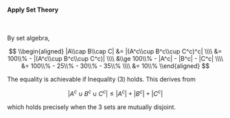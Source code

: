 #### Apply Set Theory

<br>

By set algebra,

$$
\\begin{aligned}
|A\\cap B\\cap C| &= |(A^c\\cup B^c\\cup C^c)^c| \\\\
&= 100\\% - |(A^c\\cup B^c\\cup C^c)| \\\\
&\\ge 100\\% - |A^c| - |B^c| - |C^c| \\\\
&= 100\\% - 25\\% - 30\\% - 35\\%  \\\\
&= 10\\%
\\end{aligned}
$$

The equality is achievable if Inequality (3) holds. This derives from 

$$|A^c\cup B^c\cup C^c| \le |A^c| + |B^c| + |C^c|$$ 

which holds precisely when the 3 sets are mutually disjoint.
